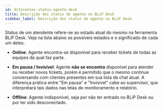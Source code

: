 ```yaml
---
id: diferentes-status-agente-desk
title: Descrição dos status de agente no BLiP Desk
sidebar_label: Descrição dos status de agente no BLiP Desk
---
```


Status de um atendente refere-se ao estado atual do mesmo na ferramenta BLiP Desk. Veja na lista abaixo os possíveis estados e o significado de cada um deles.

* **Online**: Agente encontra-se disponível para receber tickets de todas as equipes da qual faz parte.

* **Em pausa / Invisível**: Agente **não se encontra** disponível para atender ou receber novos tickets, porém é permitido que o mesmo continue conversando com clientes presentes em sua lista de chat atual. A diferença prática entre "Em pausa" e "Invisível" cabe ao supervisor, que interpretará tais dados nas telas de monitoramento e relatório.

* **Offline**: Agente indisponível, seja por não ter entrado no BLiP Desk ou por ter sido desconectado.

<!-- Rating frame -->
<script type="text/javascript" src="/scripts/rating.js"></script>